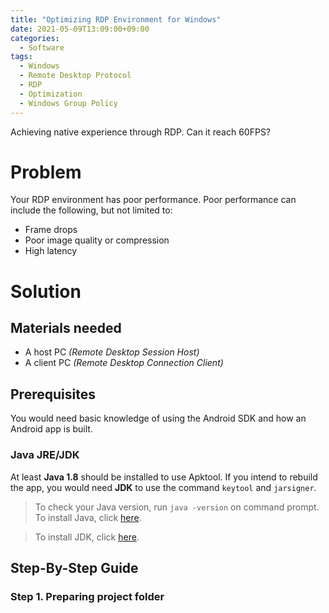 ```yaml
---
title: "Optimizing RDP Environment for Windows"
date: 2021-05-09T13:09:00+09:00
categories:
  - Software
tags:
  - Windows
  - Remote Desktop Protocol
  - RDP
  - Optimization
  - Windows Group Policy
---
```


Achieving native experience through RDP. Can it reach 60FPS?

# Problem

Your RDP environment has poor performance. Poor performance can include the following, but not limited to:

- Frame drops
- Poor image quality or compression
- High latency

# Solution

## Materials needed

- A host PC _(Remote Desktop Session Host)_
- A client PC _(Remote Desktop Connection Client)_


## Prerequisites

You would need basic knowledge of using the Android SDK and how an Android app is built.

### Java JRE/JDK

At least __Java 1.8__ should be installed to use Apktool. If you intend to rebuild the app, you would need __JDK__ to use the command `keytool` and `jarsigner`.

> To check your Java version, run `java -version` on command prompt. To install Java, click [here](https://java.com/download/).

> To install JDK, click [here](https://www.oracle.com/java/technologies/javase-downloads.html).


## Step-By-Step Guide

### Step 1. Preparing project folder
